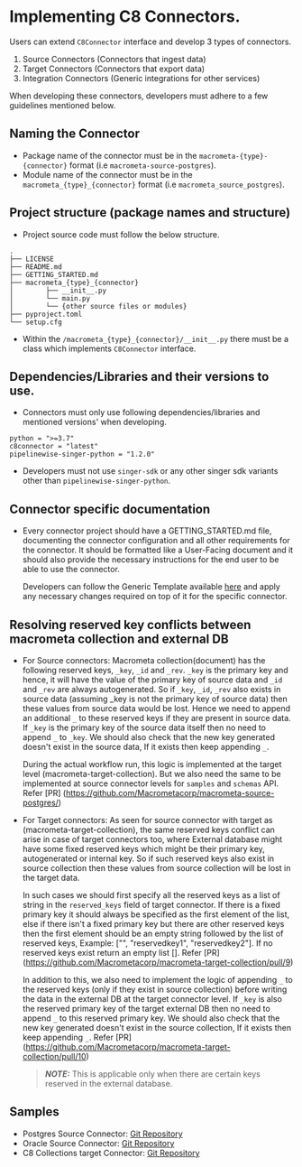 # Implementing C8 Connectors.

Users can extend `C8Connector` interface and develop 3 types of connectors.

1. Source Connectors (Connectors that ingest data)
2. Target Connectors (Connectors that export data)
3. Integration Connectors (Generic integrations for other services)

When developing these connectors, developers must adhere to a few guidelines mentioned below.

## Naming the Connector

- Package name of the connector must be in the `macrometa-{type}-{connector}` format (i.e `macrometa-source-postgres`).
- Module name of the connector must be in the `macrometa_{type}_{connector}` format (i.e `macrometa_source_postgres`).

## Project structure (package names and structure)

- Project source code must follow the below structure.
```text
.
├── LICENSE
├── README.md
├── GETTING_STARTED.md
├── macrometa_{type}_{connector}
│        ├── __init__.py
│        └── main.py
│        └── {other source files or modules}
├── pyproject.toml
└── setup.cfg
```
- Within the `/macrometa_{type}_{connector}/__init__.py` there must be a class which implements `C8Connector` interface.

## Dependencies/Libraries and their versions to use.

- Connectors must only use following dependencies/libraries and mentioned versions' when developing.
```text
python = ">=3.7"
c8connector = "latest"
pipelinewise-singer-python = "1.2.0"
```
- Developers must not use `singer-sdk` or any other singer sdk variants other than `pipelinewise-singer-python`.

## Connector specific documentation

- Every connector project should have a GETTING_STARTED.md file, documenting the connector configuration and all other requirements for the connector.
  It should be formatted like a User-Facing document and it should also provide the necessary instructions for the end user to be able to use the connector.
  
  Developers can follow the Generic Template available [here](https://github.com/Macrometacorp/c8connector/blob/main/GETTING_STARTED.md) and apply any necessary changes required on top of it for the specific connector.

## Resolving reserved key conflicts between macrometa collection and external DB

- For Source connectors:
  Macrometa collection(document) has the following reserved keys, `_key`, `_id` and `_rev`. `_key` is the primary key and hence, it will have the value of the primary key of source data and `_id` and `_rev` are always autogenerated. So if `_key`, `_id`, `_rev` also exists in source data (assuming _key is not the primary key of source data) then these values from source data would be lost.
  Hence we need to append an additional `_` to these reserved keys if they are present in source data. If `_key` is the primary key of the source data itself then no need to append `_` to `_key`. We should also check that the new key generated doesn't exist in the source data, If it exists then keep appending `_`.
  
  During the actual workflow run, this logic is implemented at the target level (macrometa-target-collection). But we also need the same to be implemented at source connector levels for `samples` and `schemas` API.
  Refer [PR] (https://github.com/Macrometacorp/macrometa-source-postgres/)


- For Target connectors:
  As seen for source connector with target as (macrometa-target-collection), the same reserved keys conflict can arise in case of target connectors too, where External database might have some fixed reserved keys which might be their primary key, autogenerated or internal key. So if such reserved keys also exist in source collection then these values from source collection will be lost in the target data.
  
  In such cases we should first specify all the reserved keys as a list of string in the `reserved_keys` field of target connector. If there is a fixed primary key it should always be specified as the first element of the list, else if there isn't a fixed primary key but there are other reserved keys then the first element should be an empty string followed by the list of reserved keys, Example: ["", "reservedkey1", "reservedkey2"]. If no reserved keys exist return an empty list []. Refer [PR] (https://github.com/Macrometacorp/macrometa-target-collection/pull/9)

  In addition to this, we also need to implement the logic of appending `_` to the reserved keys (only if they exist in source collection) before writing the data in the external DB at the target connector level. If `_key` is also the reserved primary key of the target external DB then no need to append `_` to this reserved primary key. We should also check that the new key generated doesn't exist in the source collection, If it exists then keep appending `_`. Refer [PR] (https://github.com/Macrometacorp/macrometa-target-collection/pull/10)

  > **_NOTE:_** This is applicable only when there are certain keys reserved in the external database.

## Samples
- Postgres Source Connector: [Git Repository](https://github.com/Macrometacorp/macrometa-source-postgres)
- Oracle Source Connector: [Git Repository](https://github.com/Macrometacorp/macrometa-source-oracle)
- C8 Collections target Connector: [Git Repository](https://github.com/Macrometacorp/macrometa-target-collection)

